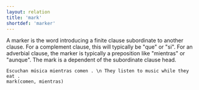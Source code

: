 ```yaml
---
layout: relation
title: 'mark'
shortdef: 'marker'
---
```


A marker is the word introducing a finite clause subordinate to another clause. For a complement clause, this will typically be "que" or "si". For an adverbial clause, the marker is typically a preposition like "mientras" or "aunque". The mark is a dependent of the subordinate clause head.

~~~ sdparse
Escuchan música mientras comen . \n They listen to music while they eat .
mark(comen, mientras)
~~~
